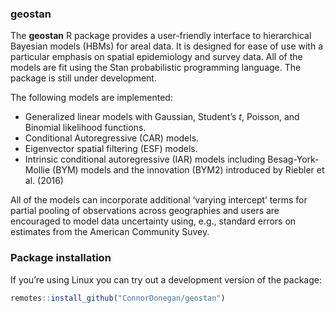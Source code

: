 ### geostan

The **geostan** R package provides a user-friendly interface to
hierarchical Bayesian models (HBMs) for areal data. It is designed for
ease of use with a particular emphasis on spatial epidemiology and survey data. All of the
models are fit using the Stan probabilistic programming language. The
package is still under development.

The following models are implemented:

-   Generalized linear models with Gaussian, Student’s *t*, Poisson, and
    Binomial likelihood functions.
-   Conditional Autoregressive (CAR) models.
-   Eigenvector spatial filtering (ESF) models.
-   Intrinsic conditional autoregressive (IAR) models including Besag-York-Mollie (BYM) models and the innovation (BYM2) introduced by Riebler et al. (2016)

All of the models can incorporate additional ‘varying intercept’
terms for partial pooling of observations across geographies and users are encouraged to model data
uncertainty using, e.g., standard errors on estimates from the American Community Suvey.

### Package installation

If you’re using Linux you can try out a development version of the
package:

``` r
remotes::install_github("ConnorDonegan/geostan")
```

